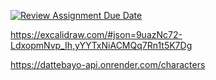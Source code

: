 [![Review Assignment Due Date](https://classroom.github.com/assets/deadline-readme-button-22041afd0340ce965d47ae6ef1cefeee28c7c493a6346c4f15d667ab976d596c.svg)](https://classroom.github.com/a/iNmLJ4Oy)

https://excalidraw.com/#json=9uazNc72-LdxopmNvp_Ih,yYYTxNiACMQq7Rn1t5K7Dg

https://dattebayo-api.onrender.com/characters